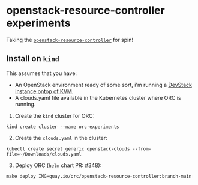 # openstack-resource-controller experiments

Taking the [`openstack-resource-controller`](https://github.com/k-orc/openstack-resource-controller) for spin!

## Install on `kind`

This assumes that you have:

* An OpenStack environment ready of some sort, i'm running a [DevStack instance ontop of KVM](https://github.com/mikejoh/devstack-on-kvm).
* A clouds.yaml file available in the Kubernetes cluster where ORC is running.

1. Create the `kind` cluster for ORC:

```
kind create cluster --name orc-experiments
```

2. Create the `clouds.yaml` in the cluster:

```
kubectl create secret generic openstack-clouds --from-file=~/Downloads/clouds.yaml
```

3. Deploy ORC (`helm` chart PR: [#348](https://github.com/k-orc/openstack-resource-controller/pull/348)):

```
make deploy IMG=quay.io/orc/openstack-resource-controller:branch-main
```
